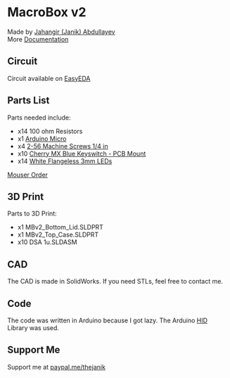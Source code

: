 # MacroBox v2
Made by [Jahangir (Janik) Abdullayev](https://janikthepanic.github.io/)
<br>
More [Documentation](https://janikthepanic.github.io/projects/macrobox_v2)

## Circuit
Circuit available on [EasyEDA](https://easyeda.com/jk4abdl/MarcoBox-v2)

## Parts List
Parts needed include:
* x14 100 ohm Resistors
* x1 [Arduino Micro](https://store.arduino.cc/usa/arduino-micro)
* x4 [2-56 Machine Screws 1/4 in](https://www.homedepot.com/p/2-56-x-1-4-in-Grade-18-8-Stainless-Steel-Phillips-Drive-Flat-Head-Machine-Screws-25-Pack-9000225/311095322)
* x10 [Cherry MX Blue Keyswitch - PCB Mount](https://www.mouser.ca/ProductDetail/540-MX1A-E1NN)
* x14 [White Flangeless 3mm LEDs](https://www.mouser.ca/ProductDetail/593-VAOL-3MWY4)

[Mouser Order](https://www.mouser.com/ProjectManager/ProjectDetail.aspx?AccessID=3fa381ebfa)

## 3D Print
Parts to 3D Print:
* x1 MBv2_Bottom_Lid.SLDPRT
* x1 MBv2_Top_Case.SLDPRT
* x10 DSA 1u.SLDASM

## CAD
The CAD is made in SolidWorks. If you need STLs, feel free to contact me.

## Code
The code was written in Arduino because I got lazy.
The Arduino [HID](https://github.com/NicoHood/HID) Library was used.

## Support Me
Support me at [paypal.me/thejanik](https://www.paypal.me/thejanik)
